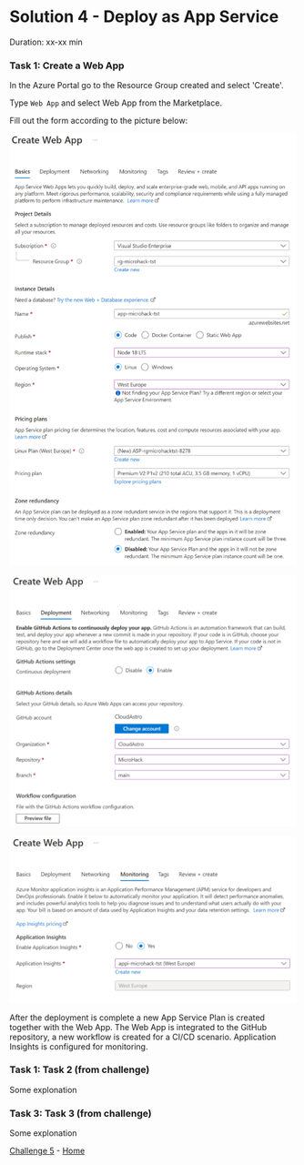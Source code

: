 # Solution 4 - Deploy as App Service

Duration: xx-xx min

### Task 1: Create a Web App

In the Azure Portal go to the Resource Group created and select 'Create'.

Type `Web App` and select Web App from the Marketplace.

Fill out the form according to the picture below:

![image](../.images/41-create-web-app.PNG)

![image](../.images/42-create-web-app.PNG)

![image](../.images/43-create-web-app.PNG)

After the deployment is complete a new App Service Plan is created together with the Web App. The Web App is integrated to the GitHub repository, a new workflow is created for a CI/CD scenario. Application Insights is configured for monitoring.

### Task 1: Task 2 (from challenge)

Some explonation

### Task 3: Task 3 (from challenge)

Some explonation


[Challenge 5](../Challenges/05-Deploy-as-containerized-application.md) - [Home](./../README.md)